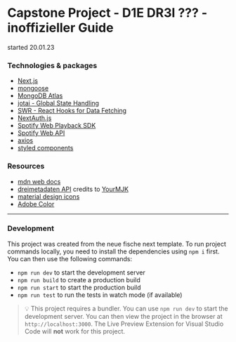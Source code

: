 # Capstone Project - D1E DR3I ??? - inoffizieller Guide

started 20.01.23

### Technologies & packages

- [Next.js](https://nextjs.org/)
- [mongoose](https://mongoosejs.com/)
- [MongoDB Atlas](https://www.mongodb.com/atlas/database)
- [jotai - Global State Handling](https://jotai.org/)
- [SWR - React Hooks for Data Fetching](https://swr.vercel.app/)
- [NextAuth.js](https://next-auth.js.org/)
- [Spotify Web Playback SDK](https://developer.spotify.com/documentation/web-playback-sdk/)
- [Spotify Web API](https://developer.spotify.com/documentation/web-api/)
- [axios](https://axios-http.com/)
- [styled components](https://styled-components.com/)

### Resources

- [mdn web docs](https://developer.mozilla.org/en-US/)
- [dreimetadaten API](http://dreimetadaten.de/) credits to [YourMJK](https://github.com/YourMJK)
- [material design icons](https://pictogrammers.com/library/mdi/)
- [Adobe Color](https://color.adobe.com/de/explore)

---

### Development

This project was created from the neue fische next template.
To run project commands locally, you need to install the dependencies using `npm i` first.
You can then use the following commands:

- `npm run dev` to start the development server
- `npm run build` to create a production build
- `npm run start` to start the production build
- `npm run test` to run the tests in watch mode (if available)

> 💡 This project requires a bundler. You can use `npm run dev` to start the development server. You can then view the project in the browser at `http://localhost:3000`. The Live Preview Extension for Visual Studio Code will **not** work for this project.
